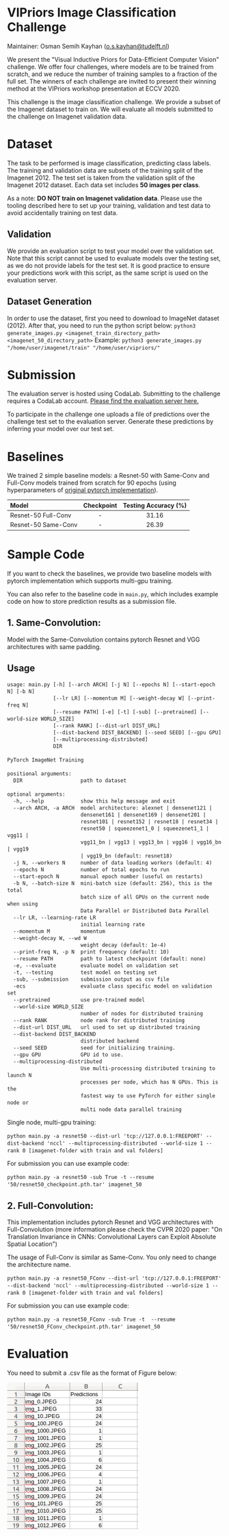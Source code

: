 # VIPriors Image Classification Challenge

Maintainer: Osman Semih Kayhan (o.s.kayhan@tudelft.nl)

We present the "Visual Inductive Priors for Data-Efficient Computer Vision" challenge. We offer four challenges, where models are to be trained from scratch, and we reduce the number of training samples to a fraction of the full set. The winners of each challenge are invited to present their winning method at the VIPriors workshop presentation at ECCV 2020.

This challenge is the image classification challenge. We provide a subset of the Imagenet dataset to train on. We will evaluate all models submitted to the challenge on Imagenet validation data.

# Dataset

The task to be performed is image classification, predicting class labels. The training and validation data are subsets of the training split of the Imagenet 2012. The test set is taken from the validation split of the Imagenet 2012 dataset. Each data set includes **50 images per class**.

As a note: **DO NOT train on Imagenet validation data**. Please use the tooling described here to set up your training, validation and test data to avoid accidentally training on test data.


## Validation

We provide an evaluation script to test your model over the validation set. Note that this script cannot be used to evaluate models over the testing set, as we do not provide labels for the test set. It is good practice to ensure your predictions work with this script, as the same script is used on the evaluation server.

## Dataset Generation

In order to use the dataset, first you need to download to ImageNet dataset (2012). After that, you need to run the python script below: 
`python3 generate_images.py <imagenet_train_directory_path> <imagenet_50_directory_path>`
Example:
`python3 generate_images.py "/home/user/imagenet/train" "/home/user/vipriors/"`

# Submission

The evaluation server is hosted using CodaLab. Submitting to the challenge requires a CodaLab account.
[
Please find the evaluation server here.](https://competitions.codalab.org/competitions/23713)

To participate in the challenge one uploads a file of predictions over the challenge test set to the evaluation server. Generate these predictions by inferring your model over our test set. 

# Baselines

We trained 2 simple baseline models: a Resnet-50 with Same-Conv and Full-Conv models trained from scratch for 90 epochs (using hyperparameters of [original pytorch implementation](https://github.com/pytorch/examples/tree/master/imagenet)).

|        Model        | Checkpoint | Testing Accuracy (%) |
|:--------------------|:----------:|:--------------------:|
| Resnet-50 Full-Conv |      -     |         31.16        |
| Resnet-50 Same-Conv |      -     |         26.39        |

# Sample Code
If you want to check the baselines, we provide two baseline models with pytorch implementation which supports multi-gpu training.

You can also refer to the baseline code in `main.py`, which includes example code on how to store prediction results as a submission file.

## 1. Same-Convolution:

Model with the Same-Convolution contains pytorch Resnet and VGG architectures with same padding. 

## Usage
```
usage: main.py [-h] [--arch ARCH] [-j N] [--epochs N] [--start-epoch N] [-b N]
               [--lr LR] [--momentum M] [--weight-decay W] [--print-freq N]
               [--resume PATH] [-e] [-t] [-sub] [--pretrained] [--world-size WORLD_SIZE]
               [--rank RANK] [--dist-url DIST_URL]
               [--dist-backend DIST_BACKEND] [--seed SEED] [--gpu GPU]
               [--multiprocessing-distributed]
               DIR

PyTorch ImageNet Training

positional arguments:
  DIR                   path to dataset

optional arguments:
  -h, --help            show this help message and exit
  --arch ARCH, -a ARCH  model architecture: alexnet | densenet121 |
                        densenet161 | densenet169 | densenet201 |
                        resnet101 | resnet152 | resnet18 | resnet34 |
                        resnet50 | squeezenet1_0 | squeezenet1_1 | vgg11 |
                        vgg11_bn | vgg13 | vgg13_bn | vgg16 | vgg16_bn | vgg19
                        | vgg19_bn (default: resnet18)
  -j N, --workers N     number of data loading workers (default: 4)
  --epochs N            number of total epochs to run
  --start-epoch N       manual epoch number (useful on restarts)
  -b N, --batch-size N  mini-batch size (default: 256), this is the total
                        batch size of all GPUs on the current node when using
                        Data Parallel or Distributed Data Parallel
  --lr LR, --learning-rate LR
                        initial learning rate
  --momentum M          momentum
  --weight-decay W, --wd W
                        weight decay (default: 1e-4)
  --print-freq N, -p N  print frequency (default: 10)
  --resume PATH         path to latest checkpoint (default: none)
  -e, --evaluate        evaluate model on validation set
  -t, --testing         test model on testing set
  -sub, --submission    submission output as csv file
  -ecs                  evaluate class specific model on validation set
  --pretrained          use pre-trained model
  --world-size WORLD_SIZE
                        number of nodes for distributed training
  --rank RANK           node rank for distributed training
  --dist-url DIST_URL   url used to set up distributed training
  --dist-backend DIST_BACKEND
                        distributed backend
  --seed SEED           seed for initializing training.
  --gpu GPU             GPU id to use.
  --multiprocessing-distributed
                        Use multi-processing distributed training to launch N
                        processes per node, which has N GPUs. This is the
                        fastest way to use PyTorch for either single node or
                        multi node data parallel training
```
Single node, multi-gpu training:

`python main.py -a resnet50 --dist-url 'tcp://127.0.0.1:FREEPORT' --dist-backend 'nccl' --multiprocessing-distributed --world-size 1 --rank 0 [imagenet-folder with train and val folders]`

For submission you can use example code:

`python main.py -a resnet50 -sub True -t --resume '50/resnet50_checkpoint.pth.tar' imagenet_50`

## 2. Full-Convolution:

This implementation includes pytorch Resnet and VGG architectures with Full-Convolution (more information please check the CVPR 2020 paper: "On Translation Invariance in CNNs: Convolutional Layers can Exploit Absolute Spatial Location")

The usage of Full-Conv is similar as Same-Conv. You only need to change the architecture name.

`python main.py -a resnet50_FConv --dist-url 'tcp://127.0.0.1:FREEPORT' --dist-backend 'nccl' --multiprocessing-distributed --world-size 1 --rank 0 [imagenet-folder with train and val folders]`

For submission you can use example code:

`python main.py -a resnet50_FConv -sub True -t  --resume '50/resnet50_FConv_checkpoint.pth.tar' imagenet_50 `

# Evaluation

You need to submit a .csv file as the format of Figure below:

![csv_example](csv_example.png)
